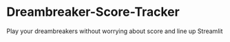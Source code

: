 # Dreambreaker-Score-Tracker
Play your dreambreakers without worrying about score and line up
Streamlit
